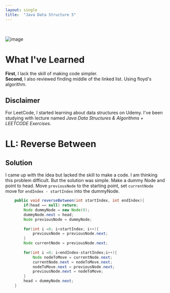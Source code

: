 ```yaml
---
layout: single
title:  "Java Data Structure 5"
---
```

<br>

![image](https://github.com/DutchVandaline/DutchVandaline.github.io/assets/142364450/b75c9826-3f3f-44ba-9d85-dc8eb7d3aba1)

# What I've Learned
**First**, I lack the skill of making code simpler. <br>
**Second**, I also reviewed finding middle of the linked list. Using floyd's algorithm.

## Disclaimer
 For LeetCode, I started learning about data structures on Udemy. I've been studying with lecture named *Java Data Structures & Algorithms + LEETCODE Exercises*. 

# LL: Reverse Between

## Solution

 I came up with the idea but lacked the skill to make a code. I am thinking this problem difficult. But the solution was simple. Make a dummy Node and point to head. Move `previousNode` to the starting point, set `currentNode`
 move for `endIndex - startIndex` into the dummyNode. 

```java
    public void reverseBetween(int startIndex, int endIndex){
        if(head == null) return;
        Node dummyNode = new Node(0);
        dummyNode.next = head;
        Node previousNode = dummyNode;
        
        for(int i =0; i<startIndex; i++){
            previousNode = previousNode.next;
        }
        Node currentNode = previousNode.next;
        
        for(int i =0; i<endIndex-startIndex;i++){
            Node nodeToMove = currentNode.next;
            currentNode.next = nodeToMove.next;
            nodeToMove.next = previousNode.next;
            previousNode.next = nodeToMove;
        }
        head = dummyNode.next;
    }
```

